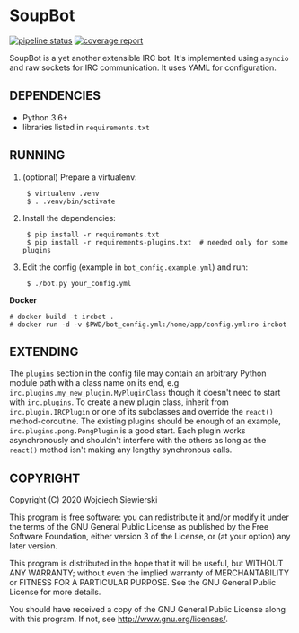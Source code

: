 SoupBot
=======

[![pipeline status](https://gitlab.com/wsiewierski/soupbot/badges/master/pipeline.svg)](https://gitlab.com/wsiewierski/soupbot/-/commits/master)
[![coverage report](https://gitlab.com/wsiewierski/soupbot/badges/master/coverage.svg)](https://gitlab.com/wsiewierski/soupbot/-/commits/master)

SoupBot is a yet another extensible IRC bot.  It's implemented using
`asyncio` and raw sockets for IRC communication.  It uses YAML for
configuration.

DEPENDENCIES
------------

- Python 3.6+
- libraries listed in `requirements.txt`

RUNNING
-------

1. (optional) Prepare a virtualenv:

        $ virtualenv .venv
        $ . .venv/bin/activate

2. Install the dependencies:

        $ pip install -r requirements.txt
        $ pip install -r requirements-plugins.txt  # needed only for some plugins

3. Edit the config (example in `bot_config.example.yml`) and run:

        $ ./bot.py your_config.yml

**Docker**

    # docker build -t ircbot .
    # docker run -d -v $PWD/bot_config.yml:/home/app/config.yml:ro ircbot

EXTENDING
---------

The `plugins` section in the config file may contain an arbitrary
Python module path with a class name on its end, e.g
`irc.plugins.my_new_plugin.MyPluginClass` though it doesn't need to
start with `irc.plugins`.  To create a new plugin class, inherit from
`irc.plugin.IRCPlugin` or one of its subclasses and override the
`react()` method-coroutine.  The existing plugins should be enough of
an example, `irc.plugins.pong.PongPlugin` is a good start.  Each
plugin works asynchronously and shouldn't interfere with the others as
long as the `react()` method isn't making any lengthy synchronous
calls.

COPYRIGHT
---------

Copyright (C) 2020  Wojciech Siewierski

This program is free software: you can redistribute it and/or modify
it under the terms of the GNU General Public License as published by
the Free Software Foundation, either version 3 of the License, or
(at your option) any later version.

This program is distributed in the hope that it will be useful,
but WITHOUT ANY WARRANTY; without even the implied warranty of
MERCHANTABILITY or FITNESS FOR A PARTICULAR PURPOSE.  See the
GNU General Public License for more details.

You should have received a copy of the GNU General Public License
along with this program.  If not, see <http://www.gnu.org/licenses/>.
